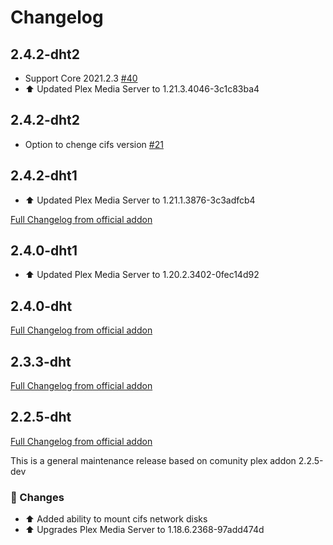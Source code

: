 # Changelog 

## 2.4.2-dht2
- Support Core 2021.2.3 [#40](https://github.com/dianlight/hassio-addons/issues/40)
- :arrow_up: Updated Plex Media Server to 1.21.3.4046-3c1c83ba4

## 2.4.2-dht2

- Option to chenge cifs version [#21](https://github.com/dianlight/hassio-addons/issues/21)
## 2.4.2-dht1

- :arrow_up: Updated Plex Media Server to 1.21.1.3876-3c3adfcb4

[Full Changelog from official addon][changelog_2.4.2]

[changelog_2.4.2]: https://github.com/hassio-addons/addon-plex/compare/v2.4.0...v2.4.2

## 2.4.0-dht1

- :arrow_up: Updated Plex Media Server to 1.20.2.3402-0fec14d92

## 2.4.0-dht

[Full Changelog from official addon][changelog_2.4.0]

[changelog_2.4.0]: https://github.com/hassio-addons/addon-plex/compare/v2.3.3...v2.4.0

## 2.3.3-dht

[Full Changelog from official addon][changelog_2.3.3]

[changelog_2.3.3]: https://github.com/hassio-addons/addon-plex/compare/v2.2.5...v2.3.3

## 2.2.5-dht
[Full Changelog from official addon][changelog]

This is a general maintenance release based on comunity plex addon 2.2.5-dev

### :hammer: Changes

- :arrow_up: Added ability to mount cifs network disks
- :arrow_up: Upgrades Plex Media Server to 1.18.6.2368-97add474d

[changelog]: https://github.com/hassio-addons/addon-plex/compare/v2.2.4...v2.2.5

<!--
Questions? Join our Discord server! https://discord.me/hassioaddons
Enjoying my add-ons? Consider supporting my work:
https://github.com/sponsors/frenck or https://patreon.com/frenck
-->